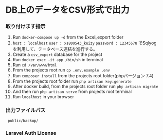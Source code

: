 # DB上のデータをCSV形式で出力

### 取り付けます指示
1. Run `docker-compose up -d` from the Excel_export folder
2. `host : localhost`
   `user : xs800543_kuizy`
   `password : 12345678`
   でSqlyogを利用して、テータベース連結を進行する。
3. Create a `csv_export` database for the project
4. Run `docker exec -it app /bin/sh` in terminal
5. Run `cd /var/www/html`
6. From the projects root run `cp .env.example .env`
7. Run `composer install` from the projects root folder(phpバージョン 7.4)
8. From the projects root folder run `php artisan key:generate`
9. After docker build, from the projects root folder run `php artisan migrate`
10. And then run `php artisan serve` from projects root terminal
11. Run `localhost` in your browser

### 出力ファイルパス
     public/backup/

### Laravel Auth License
